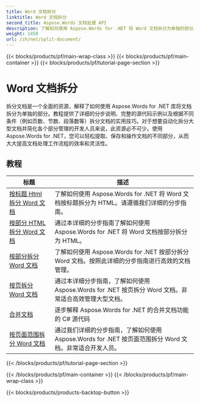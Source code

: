 ```yaml
---
title: Word 文档拆分
linktitle: Word 文档拆分
second_title: Aspose.Words 文档处理 API
description: 了解如何使用 Aspose.Words for .NET 将 Word 文档拆分为单独的部分。此综合资源提供了详细的教程、源代码示例和根据不同条件拆分文档的实用技巧。
weight: 1450
url: /zh/net/split-document/
---
```


{{< blocks/products/pf/main-wrap-class >}}
{{< blocks/products/pf/main-container >}}
{{< blocks/products/pf/tutorial-page-section >}}

# Word 文档拆分

拆分文档是一个全面的资源，解释了如何使用 Aspose.Words for .NET 库将文档拆分为单独的部分。教程提供了详细的分步说明、完整的源代码示例以及根据不同条件（例如页数、节数、段落数等）拆分文档的实用技巧。对于想要自动化拆分大型文档并简化各个部分管理的开发人员来说，此资源必不可少。使用 Aspose.Words for .NET，您可以轻松提取、保存和操作文档的不同部分，从而大大提高文档处理工作流程的效率和灵活性。

 ## 教程
| 标题 | 描述 |
| --- | --- |
| [按标题 Html 拆分 Word 文档](./by-headings-html/) | 了解如何使用 Aspose.Words for .NET 将 Word 文档按标题拆分为 HTML。请遵循我们详细的分步指南。 |
| [按部分 HTML 拆分 Word 文档](./by-sections-html/) | 通过本详细的分步指南了解如何使用 Aspose.Words for .NET 将 Word 文档按部分拆分为 HTML。 |
| [按部分拆分 Word 文档](./by-sections/) | 了解如何使用 Aspose.Words for .NET 按部分拆分 Word 文档。按照此详细的分步指南进行高效的文档管理。 |
| [按页拆分 Word 文档](./page-by-page/) | 通过本详细分步指南，了解如何使用 Aspose.Words for .NET 按页拆分 Word 文档。非常适合高效管理大型文档。 |
| [合并文档](./merge-documents/) | 逐步解释 Aspose.Words for .NET 的合并文档功能的 C# 源代码 |
| [按页面范围拆分 Word 文档](./by-page-range/) | 通过我们详细的分步指南，了解如何使用 Aspose.Words for .NET 按页面范围拆分 Word 文档。非常适合开发人员。 |
{{< /blocks/products/pf/tutorial-page-section >}}

{{< /blocks/products/pf/main-container >}}
{{< /blocks/products/pf/main-wrap-class >}}

{{< blocks/products/products-backtop-button >}}
